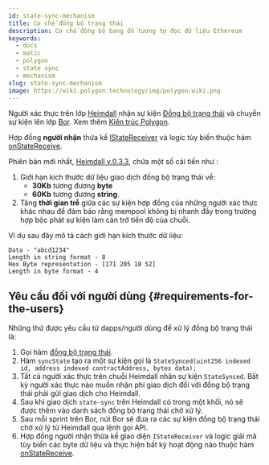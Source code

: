 ```yaml
---
id: state-sync-mechanism
title: Cơ chế đồng bộ trạng thái
description: Cơ chế đồng bộ bang để tương tự đọc dữ liệu Ethereum
keywords:
  - docs
  - matic
  - polygon
  - state sync
  - mechanism
slug: state-sync-mechanism
image: https://wiki.polygon.technology/img/polygon-wiki.png
---
```


Người xác thực trên lớp [Heimdall](/docs/maintain/glossary.md#heimdall) nhận sự kiện [Đồng bộ trạng thái](https://github.com/maticnetwork/contracts/blob/a4c26d59ca6e842af2b8d2265be1da15189e29a4/contracts/root/stateSyncer/StateSender.sol#L24) và chuyển sự kiện lên lớp [Bor](/docs/maintain/glossary.md#bor). Xem thêm [Kiến trúc Polygon](/docs/pos/polygon-architecture).

Hợp đồng **người nhận** thừa kế [IStateReceiver](https://github.com/maticnetwork/genesis-contracts/blob/master/contracts/IStateReceiver.sol) và logic tùy biến thuộc hàm [onStateReceive](https://github.com/maticnetwork/genesis-contracts/blob/05556cfd91a6879a8190a6828428f50e4912ee1a/contracts/IStateReceiver.sol#L5).

Phiên bản mới nhất, [Heimdall v.0.3.3](https://github.com/maticnetwork/heimdall/releases/tag/v0.3.3), chứa một số cải tiến như :
1. Giới hạn kích thước dữ liệu giao dịch đồng bộ trạng thái về:
    * **30Kb** tương đương **byte**
    * **60Kb** tương đương **string**.
2. Tăng **thời gian trễ** giữa các sự kiện hợp đồng của những người xác thực khác nhau để đảm bảo rằng mempool không bị nhanh đầy trong trường hợp bộc phát sự kiện làm cản trở tiến độ của chuỗi.

Ví dụ sau đây mô tả cách giới hạn kích thước dữ liệu:

```
Data - "abcd1234"
Length in string format - 8
Hex Byte representation - [171 205 18 52]
Length in byte format - 4
```

## Yêu cầu đối với người dùng {#requirements-for-the-users}

Những thứ được yêu cầu từ dapps/người dùng để xử lý đồng bộ trạng thái là:

1. Gọi hàm [đồng bộ trạng thái](https://github.com/maticnetwork/contracts/blob/19163ddecf91db17333859ae72dd73c91bee6191/contracts/root/stateSyncer/StateSender.sol#L33).
2. Hàm `syncState` tạo ra một sự kiện gọi là `StateSynced(uint256 indexed id, address indexed contractAddress, bytes data);`
3. Tất cả người xác thực trên chuỗi Heimdall nhận sự kiện `StateSynced`. Bất kỳ người xác thực nào muốn nhận phí giao dịch đối với đồng bộ trạng thái phải gửi giao dịch cho Heimdall.
4. Sau khi giao dịch `state-sync` trên Heimdall có trong một khối, nó sẽ được thêm vào danh sách đồng bộ trạng thái chờ xử lý.
5. Sau mỗi sprint trên Bor, nút Bor sẽ đưa ra các sự kiện đồng bộ trạng thái chờ xử lý từ Heimdall qua lệnh gọi API.
6. Hợp đồng người nhận thừa kế giao diện `IStateReceiver` và logic giải mã tùy biến các byte dữ liệu và thực hiện bất kỳ hoạt động nào thuộc hàm [onStateReceive](https://github.com/maticnetwork/genesis-contracts/blob/master/contracts/IStateReceiver.sol).
